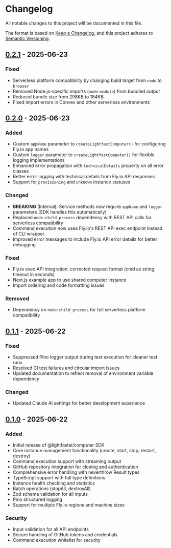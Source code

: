# Changelog

All notable changes to this project will be documented in this file.

The format is based on [Keep a Changelog](https://keepachangelog.com/en/1.1.0/),
and this project adheres to [Semantic Versioning](https://semver.org/spec/v2.0.0.html).

## [0.2.1] - 2025-06-23

### Fixed
- Serverless platform compatibility by changing build target from `node` to `browser`
- Removed Node.js-specific imports (`node:module`) from bundled output
- Reduced bundle size from 298KB to 184KB
- Fixed import errors in Convex and other serverless environments

## [0.2.0] - 2025-06-23

### Added
- Custom `appName` parameter to `createLightfastComputer()` for configuring Fly.io app names
- Custom `logger` parameter to `createLightfastComputer()` for flexible logging implementations
- Enhanced error propagation with `technicalDetails` property on all error classes
- Better error logging with technical details from Fly.io API responses
- Support for `provisioning` and `unknown` instance statuses

### Changed
- **BREAKING** (Internal): Service methods now require `appName` and `logger` parameters (SDK handles this automatically)
- Replaced `node:child_process` dependency with REST API calls for serverless compatibility
- Command execution now uses Fly.io's REST API exec endpoint instead of CLI wrapper
- Improved error messages to include Fly.io API error details for better debugging

### Fixed
- Fly.io exec API integration: corrected request format (cmd as string, timeout in seconds)
- Next.js example app to use shared computer instance
- Import ordering and code formatting issues

### Removed
- Dependency on `node:child_process` for full serverless platform compatibility

## [0.1.1] - 2025-06-22

### Fixed
- Suppressed Pino logger output during test execution for cleaner test runs
- Resolved CI test failures and circular import issues
- Updated documentation to reflect removal of environment variable dependency

### Changed
- Updated Claude AI settings for better development experience

## [0.1.0] - 2025-06-22

### Added
- Initial release of @lightfastai/computer SDK
- Core instance management functionality (create, start, stop, restart, destroy)
- Command execution support with streaming output
- GitHub repository integration for cloning and authentication
- Comprehensive error handling with neverthrow Result types
- TypeScript support with full type definitions
- Instance health checking and statistics
- Batch operations (stopAll, destroyAll)
- Zod schema validation for all inputs
- Pino structured logging
- Support for multiple Fly.io regions and machine sizes

### Security
- Input validation for all API endpoints
- Secure handling of GitHub tokens and credentials
- Command execution whitelist for security

[0.2.1]: https://github.com/lightfastai/computer/compare/v0.2.0...v0.2.1
[0.2.0]: https://github.com/lightfastai/computer/compare/v0.1.1...v0.2.0
[0.1.1]: https://github.com/lightfastai/computer/compare/v0.1.0...v0.1.1
[0.1.0]: https://github.com/lightfastai/computer/releases/tag/v0.1.0